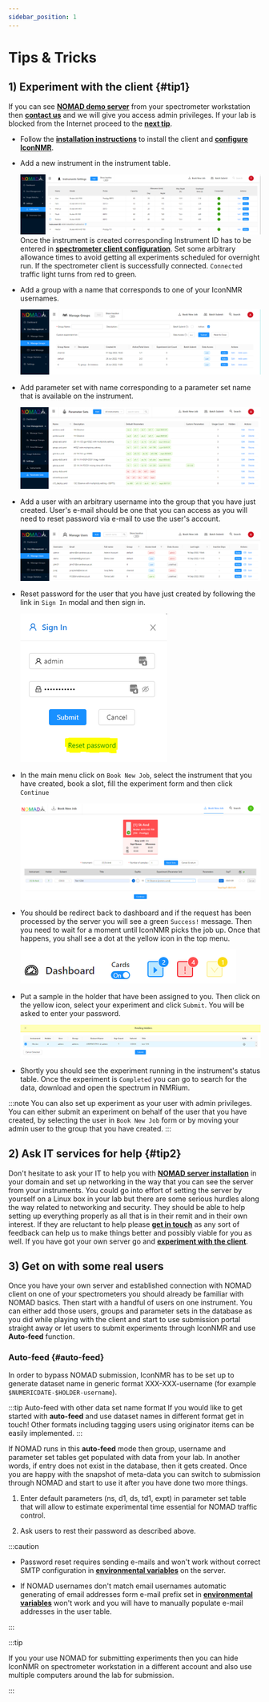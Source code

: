 ```yaml
---
sidebar_position: 1
---
```


# Tips & Tricks

## 1) Experiment with the client {#tip1}

If you can see **[NOMAD demo server](http://demo.nomad-nmr.uk/)** from your spectrometer workstation then **[contact us](mailto:nomad@st-andrews.ac.uk)** and we will give you access admin privileges. If your lab is blocked from the Internet proceed to the **[next tip](#tip2)**.

- Follow the **[installation instructions](./client-installation.md)** to install the client and **[configure IconNMR](./IconNMR-configuration.md)**.

- Add a new instrument in the instrument table.

  ![Instruments Table](./assets/Instruments-table.png)
  Once the instrument is created corresponding Instrument ID has to be entered in **[spectrometer client configuration](./client-installation/#config)**.
  Set some arbitrary allowance times to avoid getting all experiments scheduled for overnight run.
  If the spectrometer client is successfully connected. `Connected` traffic light turns from red to green.

- Add a group with a name that corresponds to one of your IconNMR usernames.

  ![Add Group](./assets/Add_group.png)

- Add parameter set with name corresponding to a parameter set name that is available on the instrument.

  ![Add Parameter Set](./assets/Add_paramset.png)

- Add a user with an arbitrary username into the group that you have just created. User's e-mail should be one that you can access as you will need to reset password via e-mail to use the user's account.

  ![Add User](./assets/Add_user.png)

- Reset password for the user that you have just created by following the link in `Sign In` modal and then sign in.

  ![Reset Password](./assets/SignInReset.png)

- In the main menu click on `Book New Job`, select the instrument that you have created, book a slot, fill the experiment form and then click `Continue`

  ![Book Job](./assets/Book_job.png)

- You should be redirect back to dashboard and if the request has been processed by the server you will see a green `Success!` message. Then you need to wait for a moment until IconNMR picks the job up. Once that happens, you shall see a dot at the yellow icon in the top menu.

  ![Pending Experiment](./assets/Pending_exp.png)

- Put a sample in the holder that have been assigned to you. Then click on the yellow icon, select your experiment and click `Submit`. You will be asked to enter your password.

  ![Pending Drawer](./assets/Pending_drawer.png)

- Shortly you should see the experiment running in the instrument's status table. Once the experiment is `Completed` you can go to search for the data, download and open the spectrum in NMRium.

:::note
You can also set up experiment as your user with admin privileges. You can either submit an experiment on behalf of the user that you have created, by selecting the user in `Book New Job` form or by moving your admin user to the group that you have created.
:::

## 2) Ask IT services for help {#tip2}

Don't hesitate to ask your IT to help you with **[NOMAD server installation](./server-installation.md)** in your domain and set up networking in the way that you can see the server from your instruments. You could go into effort of setting the server by yourself on a Linux box in your lab but there are some serious hurdles along the way related to networking and security. They should be able to help setting up everything properly as all that is in their remit and in their own interest. If they are reluctant to help please **[get in touch](mailto:nomad@st-andrews.ac.uk)** as any sort of feedback can help us to make things better and possibly viable for you as well. If you have got your own server go and **[experiment with the client](#tip1)**.

## 3) Get on with some real users

Once you have your own server and established connection with NOMAD client on one of your spectrometers you should already be familiar with NOMAD basics. Then start with a handful of users on one instrument. You can either add those users, groups and parameter sets in the database as you did while playing with the client and start to use submission portal straight away or let users to submit experiments through IconNMR and use **Auto-feed** function.

### Auto-feed {#auto-feed}

In order to bypass NOMAD submission, IconNMR has to be set up to generate dataset name in generic format XXX-XXX-username (for example `$NUMERICDATE-$HOLDER-username`).

:::tip Auto-feed with other data set name format
If you would like to get started with **auto-feed** and use dataset names in different format get in touch! Other formats including tagging users using originator items can be easily implemented.
:::

If NOMAD runs in this **auto-feed** mode then group, username and parameter set tables get populated with data from your lab. In another words, if entry does not exist in the database, then it gets created. Once you are happy with the snapshot of meta-data you can switch to submission through NOMAD and start to use it after you have done two more things.

1. Enter default parameters (ns, d1, ds, td1, expt) in parameter set table that will allow to estimate experimental time essential for NOMAD traffic control.

2. Ask users to rest their password as described above.

:::caution

- Password reset requires sending e-mails and won't work without correct SMTP configuration in **[environmental variables](./server-installation/#env-variables)** on the server.

- If NOMAD usernames don't match email usernames automatic generating of email addresses form e-mail prefix set in **[environmental variables](./server-installation/#env-variables)** won't work and you will have to manually populate e-mail addresses in the user table.

:::

:::tip

If you your use NOMAD for submitting experiments then you can hide IconNMR on spectrometer workstation in a different account and also use multiple computers around the lab for submission.

:::
